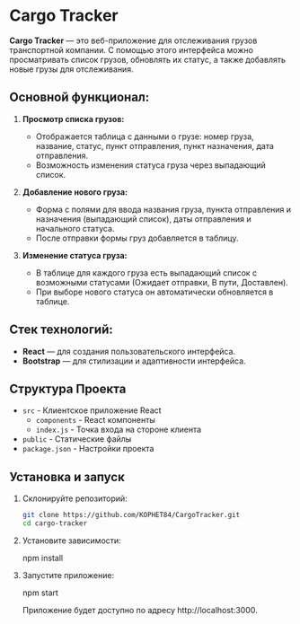# Cargo Tracker

**Cargo Tracker** — это веб-приложение для отслеживания грузов транспортной компании. С помощью этого интерфейса можно просматривать список грузов, обновлять их статус, а также добавлять новые грузы для отслеживания.

## Основной функционал:
1. **Просмотр списка грузов:**
   - Отображается таблица с данными о грузе: номер груза, название, статус, пункт отправления, пункт назначения, дата отправления.
   - Возможность изменения статуса груза через выпадающий список.
   
2. **Добавление нового груза:**
   - Форма с полями для ввода названия груза, пункта отправления и назначения (выпадающий список), даты отправления и начального статуса.
   - После отправки формы груз добавляется в таблицу.
   
3. **Изменение статуса груза:**
   - В таблице для каждого груза есть выпадающий список с возможными статусами (Ожидает отправки, В пути, Доставлен).
   - При выборе нового статуса он автоматически обновляется в таблице.

## Стек технологий:
- **React** — для создания пользовательского интерфейса.
- **Bootstrap** — для стилизации и адаптивности интерфейса.

**Структура Проекта**
-------------------

* `src` - Клиентское приложение React
	+ `components` - React компоненты
	+ `index.js` - Точка входа на стороне клиента
* `public` - Статические файлы
* `package.json` - Настройки проекта

## Установка и запуск

1. Склонируйте репозиторий:
   ```bash
   git clone https://github.com/KOPHET84/CargoTracker.git
   cd cargo-tracker
2. Установите зависимости:

    npm install 

3. Запустите приложение:

    npm start 

    Приложение будет доступно по адресу http://localhost:3000.


